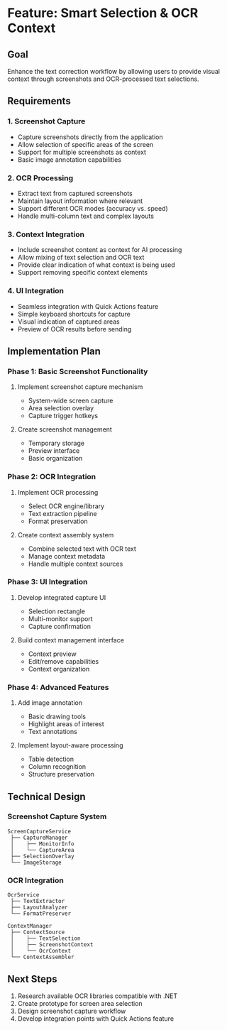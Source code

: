 # Feature: Smart Selection & OCR Context

## Goal
Enhance the text correction workflow by allowing users to provide visual context through screenshots and OCR-processed text selections.

## Requirements

### 1. Screenshot Capture
- Capture screenshots directly from the application
- Allow selection of specific areas of the screen
- Support for multiple screenshots as context
- Basic image annotation capabilities

### 2. OCR Processing
- Extract text from captured screenshots
- Maintain layout information where relevant
- Support different OCR modes (accuracy vs. speed)
- Handle multi-column text and complex layouts

### 3. Context Integration
- Include screenshot content as context for AI processing
- Allow mixing of text selection and OCR text
- Provide clear indication of what context is being used
- Support removing specific context elements

### 4. UI Integration
- Seamless integration with Quick Actions feature
- Simple keyboard shortcuts for capture
- Visual indication of captured areas
- Preview of OCR results before sending

## Implementation Plan

### Phase 1: Basic Screenshot Functionality
1. Implement screenshot capture mechanism
   - System-wide screen capture
   - Area selection overlay
   - Capture trigger hotkeys

2. Create screenshot management
   - Temporary storage
   - Preview interface
   - Basic organization

### Phase 2: OCR Integration
1. Implement OCR processing
   - Select OCR engine/library
   - Text extraction pipeline
   - Format preservation

2. Create context assembly system
   - Combine selected text with OCR text
   - Manage context metadata
   - Handle multiple context sources

### Phase 3: UI Integration
1. Develop integrated capture UI
   - Selection rectangle
   - Multi-monitor support
   - Capture confirmation

2. Build context management interface
   - Context preview
   - Edit/remove capabilities
   - Context organization

### Phase 4: Advanced Features
1. Add image annotation
   - Basic drawing tools
   - Highlight areas of interest
   - Text annotations

2. Implement layout-aware processing
   - Table detection
   - Column recognition
   - Structure preservation

## Technical Design

### Screenshot Capture System
```
ScreenCaptureService
 ├── CaptureManager
 │    ├── MonitorInfo
 │    └── CaptureArea
 ├── SelectionOverlay
 └── ImageStorage
```

### OCR Integration
```
OcrService
 ├── TextExtractor
 ├── LayoutAnalyzer
 └── FormatPreserver

ContextManager
 ├── ContextSource
 │    ├── TextSelection
 │    ├── ScreenshotContext
 │    └── OcrContext
 └── ContextAssembler
```

## Next Steps
1. Research available OCR libraries compatible with .NET
2. Create prototype for screen area selection
3. Design screenshot capture workflow
4. Develop integration points with Quick Actions feature